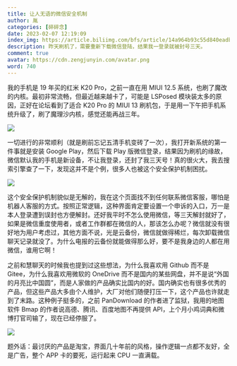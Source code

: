 ```yaml
---
title: 让人无语的微信安全机制
author: 胤
categories: [碎碎念]
date: 2023-02-07 12:19:09
index_img: https://article.biliimg.com/bfs/article/14a964b93c55d840eadb62d7bd80834bf8a3e4b9.png@500w.webp
description: 昨天刷机了，需要重新下载微信登陆，结果我一登录就被封号三天。
comment: true
avatar: https://cdn.zengjunyin.com/avatar.png
word: 740
---
```


我的手机是 19 年买的红米 K20 Pro，之前一直在用 MIUI 12.5 系统，也刷了魔改的内核。最初非常流畅，但最近越来越卡了，可能是 LSPosed 模块装太多的原因，正好在论坛看到了适合 K20 Pro 的 MIUI 13 刷机包，于是用一下午把手机系统升级了，刷了魔理沙内核，感觉还能再战三年。

![](https://article.biliimg.com/bfs/article/7ab45426516004b54dc20cd234265c43f1a82237.png@800w_400h_1c.webp)

一切进行的非常顺利（就是刷前忘记五清手机变砖了一次），我打开新系统的第一件事就是安装 Google Play，然后下载 Play 版微信登录，结果因为刷机的缘故，微信默认我的手机是新设备，不让我登录，还封了我三天号！真的很火大，我去搜索引擎查了一下，发现这并不是个例，很多人也被这个安全保护机制困扰。

![](https://article.biliimg.com/bfs/article/54cfc52b953d4d9c709723a1756c0c2f06072406.jpg@800w_400h_1c.webp)

这个安全保护机制貌似是无解的，我在这个页面找不到任何联系微信客服，哪怕是机器人客服的方式。按照正常逻辑，这种界面肯定要设置一个申诉的入口，万一是本人登录遭到误封也方便解封。还好我平时不怎么使用微信，等三天解封就好了，如果是微信重度使用者，或者工作群都在微信的人，那该怎么办呢？微信就没有很好地为用户考虑过，其他方面不说，光是云备份，微信就做得稀烂，每次卸载微信聊天记录就没了。为什么电报的云备份就能做得那么好，要不是我身边的人都在用微信，谁用它啊！

之前和慧聊天的时候我也提到过这些想法，为什么我喜欢用 Github 而不是 Gitee，为什么我喜欢用微软的 OneDrive 而不是国内的某些网盘，并不是说“外国的月亮比中国圆”，而是人家做的产品确实比国内的好。国内确实也有很多优秀的产品，但这些产品大多由个人维护，大厂对他们随便打压一下，这个产品也许就走到了末路。这种例子挺多的，之前 PanDownload 的作者进了监狱，我用的地图软件 Bmap 的作者说高德、腾讯、百度地图不再提供 API，上个月小鸡词典和微博打官司输了，现在已经停服了。

![](https://article.biliimg.com/bfs/article/c519858d792bf15efbe4610d9fd7e9ba3355c1eb.png@800w_400h_1c.webp)

题外话：最讨厌的产品是淘宝，界面几十年前的风格，操作逻辑一点都不友好，全是广告，整个 APP 卡的要死，运行起来 CPU 一直满载。